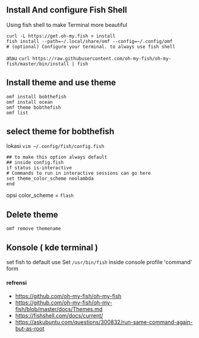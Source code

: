 ## Install And configure Fish Shell

Using fish shell to make Terminal more beautiful

```
curl -L https://get.oh-my.fish > install
fish install --path=~/.local/share/omf --config=~/.config/omf
# (optional) Configure your terminal. to always use fish shell
```
atau 
`curl https://raw.githubusercontent.com/oh-my-fish/oh-my-fish/master/bin/install | fish`
## Install theme and use theme
```
omf install bobthefish
omf install ocean
omf theme bobthefish
omf list
```
## select theme for bobthefish
lokasi `vim ~/.config/fish/config.fish`
```
## to make this option always default
## inside config.fish
if status is-interactive
# Commands to run in interactive sessions can go here
set theme_color_scheme neolambda
end
```
opsi color_scheme = `flash`

## Delete theme
```
omf remove themename
```
## Konsole ( kde terminal )
set fish to default use
Set `/usr/bin/fish` inside console profile 'command' form
#### refrensi 
- <https://github.com/oh-my-fish/oh-my-fish> 
- <https://github.com/oh-my-fish/oh-my-fish/blob/master/docs/Themes.md> 
- <https://fishshell.com/docs/current/>
- https://askubuntu.com/questions/300832/run-same-command-again-but-as-root
